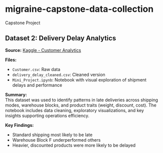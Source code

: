 # migraine-capstone-data-collection
Capstone Project
## Dataset 2: Delivery Delay Analytics

**Source:** [Kaggle - Customer Analytics](https://www.kaggle.com/datasets/prachi13/customer-analytics)

**Files:**
- `Customer.csv`: Raw data
- `delivery_delay_cleaned.csv`: Cleaned version
- `Mini_Project.ipynb`: Notebook with visual exploration of shipment delays and performance

**Summary:**  
This dataset was used to identify patterns in late deliveries across shipping modes, warehouse blocks, and product traits (weight, discount, cost). The notebook includes data cleaning, exploratory visualizations, and key insights supporting operations efficiency.

**Key Findings:**
- Standard shipping most likely to be late  
- Warehouse Block F underperformed others  
- Heavier, discounted products were more likely to be delayed

    
